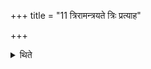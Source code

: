 +++
title = "11 त्रिरामन्त्रयते त्रिः प्रत्याह"

+++

<details><summary>थिते</summary>

त्रिरामन्त्रयते । त्रिः प्रत्याह ११
</details>
